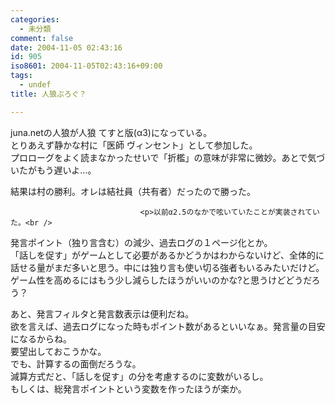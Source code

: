 ```yaml
---
categories:
  - 未分類
comment: false
date: 2004-11-05 02:43:16
id: 905
iso8601: 2004-11-05T02:43:16+09:00
tags:
  - undef
title: 人狼ぶろぐ？

---
```


<div class="entry-body">
                                 <p>juna.netの人狼が人狼 てすと版(α3)になっている。<br />
とりあえず静かな村に「医師 ヴィンセント」として参加した。<br />
プロローグをよく読まなかったせいで「折檻」の意味が非常に微妙。あとで気づいたがもう遅いよ…。</p>

<p>結果は村の勝利。オレは結社員（共有者）だったので勝った。</p>
                              
                                 <p>以前α2.5のなかで呟いていたことが実装されていた。<br />
発言ポイント（独り言含む）の減少、過去ログの１ページ化とか。<br />
「話しを促す」がゲームとして必要があるかどうかはわからないけど、全体的に話せる量がまだ多いと思う。中には独り言も使い切る強者もいるみたいだけど。<br />
ゲーム性を高めるにはもう少し減らしたほうがいいのかな?と思うけどどうだろう？</p>

<p>あと、発言フィルタと発言数表示は便利だね。<br />
欲を言えば、過去ログになった時もポイント数があるといいなぁ。発言量の目安になるからね。<br />
要望出しておこうかな。<br />
でも、計算するの面倒だろうな。<br />
減算方式だと、「話しを促す」の分を考慮するのに変数がいるし。<br />
もしくは、総発言ポイントという変数を作ったほうが楽か。</p>
                              </div>
    	